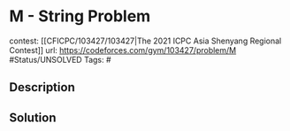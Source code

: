 # M - String Problem

contest: [[CFICPC/103427/103427|The 2021 ICPC Asia Shenyang Regional Contest]]
url: https://codeforces.com/gym/103427/problem/M
#Status/UNSOLVED
Tags: #

## Description

## Solution

